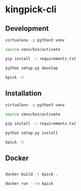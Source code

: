 kingpick-cli
==============================================================================

Development
------------

```bash
virtualenv -p python3 venv

source venv/bin/activate

pip install -r requirements.txt

python setup.py develop

kpick -h
```

Installation
------------

```bash
virtualenv -p python3 venv

source venv/bin/activate

pip install -r requirements.txt

python setup.py install

kpick -h
```

Docker
------------

```bash

docker build -t kpick .

docker run --rm kpick

```